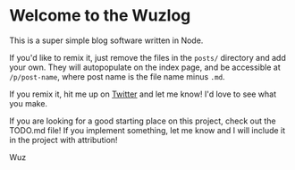 Welcome to the Wuzlog
=====================

This is a super simple blog software written in Node.

If you'd like to remix it, just remove the files in the `posts/` directory and add your own. They will autopopulate on the index page, and be accessible at `/p/post-name`, where post name is the file name minus `.md`.

If you remix it, hit me up on [Twitter](https://twitter.com/CallMeWuz) and let me know! I'd love to see what you make.

If you are looking for a good starting place on this project, check out the TODO.md file! If you implement something, let me know and I will include it in the project with attribution!

Wuz
